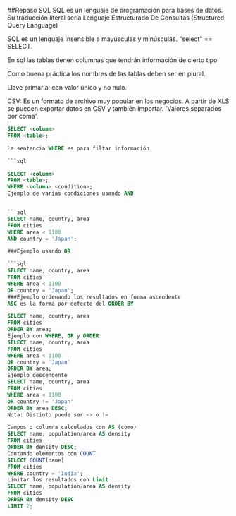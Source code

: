 ##Repaso SQL
SQL es un lenguaje de programación para bases de datos. Su traducción literal sería Lenguaje Estructurado De Consultas (Structured Query Language)


SQL es un lenguaje insensible a mayúsculas y minúsculas. "select" == SELECT.

En sql las tablas tienen columnas que tendrán información de cierto tipo

Como buena práctica los nombres de las tablas deben ser en plural.

Llave primaria: con valor único y no nulo.

CSV: Es un formato de archivo muy popular en los negocios. A partir de XLS se pueden exportar datos en CSV y también importar. 'Valores separados por coma'.


```sql
SELECT <column>
FROM <table>;

La sentencia WHERE es para filtar información

```sql

SELECT <column>
FROM <table>;
WHERE <column> <condition>;
Ejemplo de varias condiciones usando AND


```sql
SELECT name, country, area
FROM cities
WHERE area < 1100
AND country = 'Japan';

###Ejemplo usando OR

```sql
SELECT name, country, area
FROM cities
WHERE area < 1100
OR country = 'Japan';
###Ejemplo ordenando los resultados en forma ascendente
ASC es la forma por defecto del ORDER BY

SELECT name, country, area
FROM cities
ORDER BY area;
Ejemplo con WHERE, OR y ORDER
SELECT name, country, area
FROM cities
WHERE area < 1100
OR country = 'Japan'
ORDER BY area;
Ejemplo descendente
SELECT name, country, area
FROM cities
WHERE area < 1100
OR country != 'Japan'
ORDER BY area DESC;
Nota: Distinto puede ser <> o !=

Campos o columna calculados con AS (como)
SELECT name, population/area AS density 
FROM cities
ORDER BY density DESC;
Contando elementos con COUNT
SELECT COUNT(name)
FROM cities
WHERE country = 'India';
Limitar los resultados con Limit
SELECT name, population/area AS density 
FROM cities
ORDER BY density DESC
LIMIT 2;